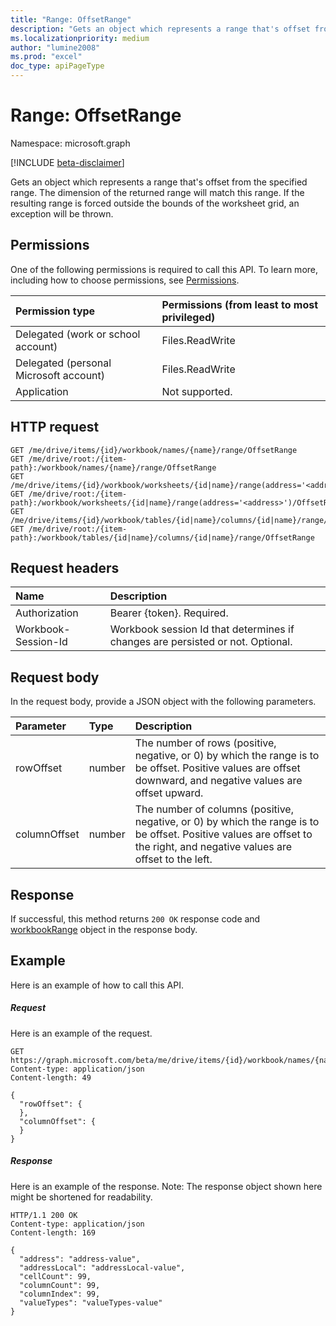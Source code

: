 ```yaml
---
title: "Range: OffsetRange"
description: "Gets an object which represents a range that's offset from the specified range. The dimension of the returned range will match this range. If the resulting range is forced outside the bounds of the worksheet grid, an exception will be thrown."
ms.localizationpriority: medium
author: "lumine2008"
ms.prod: "excel"
doc_type: apiPageType
---
```


# Range: OffsetRange

Namespace: microsoft.graph

[!INCLUDE [beta-disclaimer](../../includes/beta-disclaimer.md)]

Gets an object which represents a range that's offset from the specified range. The dimension of the returned range will match this range. If the resulting range is forced outside the bounds of the worksheet grid, an exception will be thrown.
## Permissions
One of the following permissions is required to call this API. To learn more, including how to choose permissions, see [Permissions](/graph/permissions-reference).

|Permission type      | Permissions (from least to most privileged)              |
|:--------------------|:---------------------------------------------------------|
|Delegated (work or school account) | Files.ReadWrite    |
|Delegated (personal Microsoft account) | Files.ReadWrite    |
|Application | Not supported. |

## HTTP request
<!-- { "blockType": "ignored" } -->
```http
GET /me/drive/items/{id}/workbook/names/{name}/range/OffsetRange
GET /me/drive/root:/{item-path}:/workbook/names/{name}/range/OffsetRange
GET /me/drive/items/{id}/workbook/worksheets/{id|name}/range(address='<address>')/OffsetRange
GET /me/drive/root:/{item-path}:/workbook/worksheets/{id|name}/range(address='<address>')/OffsetRange
GET /me/drive/items/{id}/workbook/tables/{id|name}/columns/{id|name}/range/OffsetRange
GET /me/drive/root:/{item-path}:/workbook/tables/{id|name}/columns/{id|name}/range/OffsetRange

```
## Request headers
| Name       | Description|
|:---------------|:----------|
| Authorization  | Bearer {token}. Required. |
| Workbook-Session-Id  | Workbook session Id that determines if changes are persisted or not. Optional.|

## Request body
In the request body, provide a JSON object with the following parameters.

| Parameter	   | Type	|Description|
|:---------------|:--------|:----------|
|rowOffset|number|The number of rows (positive, negative, or 0) by which the range is to be offset. Positive values are offset downward, and negative values are offset upward.|
|columnOffset|number|The number of columns (positive, negative, or 0) by which the range is to be offset. Positive values are offset to the right, and negative values are offset to the left.|

## Response

If successful, this method returns `200 OK` response code and [workbookRange](../resources/workbookrange.md) object in the response body.

## Example
Here is an example of how to call this API.
##### Request
Here is an example of the request.
<!-- {
  "blockType": "request",
  "name": "range_offsetrange"
}-->
```http
GET https://graph.microsoft.com/beta/me/drive/items/{id}/workbook/names/{name}/range/OffsetRange
Content-type: application/json
Content-length: 49

{
  "rowOffset": {
  },
  "columnOffset": {
  }
}
```

##### Response
Here is an example of the response. Note: The response object shown here might be shortened for readability.
<!-- {
  "blockType": "response",
  "truncated": true,
  "@odata.type": "microsoft.graph.workbookRange"
} -->
```http
HTTP/1.1 200 OK
Content-type: application/json
Content-length: 169

{
  "address": "address-value",
  "addressLocal": "addressLocal-value",
  "cellCount": 99,
  "columnCount": 99,
  "columnIndex": 99,
  "valueTypes": "valueTypes-value"
}
```

<!-- uuid: 8fcb5dbc-d5aa-4681-8e31-b001d5168d79
2015-10-25 14:57:30 UTC -->
<!--
{
  "type": "#page.annotation",
  "description": "Range: OffsetRange",
  "keywords": "",
  "section": "documentation",
  "tocPath": "",
  "suppressions": []
}
-->


